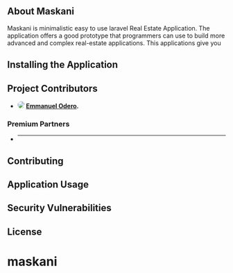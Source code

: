 ## About Maskani

Maskani is minimalistic easy to use laravel Real Estate Application. The application offers a good prototype that programmers can use to build more advanced and complex real-estate applications. This applications give you 


## Installing the Application



## Project Contributors

- **<img src="https://avatars.githubusercontent.com/u/65104775?v=4" style="border-radius: 50%"> [Emmanuel Odero](https://github.com/Emmanuel-Odero/).**
### Premium Partners

- ****

## Contributing



## Application Usage



## Security Vulnerabilities



## License

# maskani
